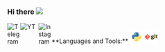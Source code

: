 ### Hi there <img src="https://media.giphy.com/media/J60klcdfVdpryi1u78/giphy.gif"  width="75px">
<a href="https://t.me/haxahx">
  <img align="left" alt="Telegram" width="30px"src="https://media.giphy.com/media/ZcdZ7ldgeIhfesqA6E/giphy.gif"/>
</a>
<a href="https://www.youtube.com/channel/UCIgXF8t4Ow-y0Hi27MNDfHA?view_as=subscriber">
  <img align="left" alt="YT" width="42px"src="https://media.giphy.com/media/j0Fks3yUAGX0qmjuto/giphy.gif"/>
</a>
<a href="https://www.instagram.com/tadaborisu/">
  <img align="left" alt="Instagram" width="30px"src="https://media.giphy.com/media/SwyH7oWi2vhkOjCwiJ/giphy.gif"/>
</a>

<br/>
**Languages and Tools:**
<code><img height="30" src="https://raw.githubusercontent.com/github/explore/80688e429a7d4ef2fca1e82350fe8e3517d3494d/topics/python/python.png"></code>
<code><img height="30" src="https://raw.githubusercontent.com/github/explore/80688e429a7d4ef2fca1e82350fe8e3517d3494d/topics/git/git.png"></code>
